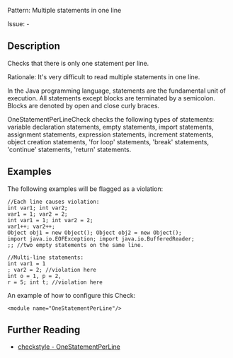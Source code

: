 Pattern: Multiple statements in one line

Issue: -

## Description

Checks that there is only one statement per line. 

Rationale: It's very difficult to read multiple statements in one line. 

In the Java programming language, statements are the fundamental unit of execution. All statements except blocks are terminated by a semicolon. Blocks are denoted by open and close curly braces. 

OneStatementPerLineCheck checks the following types of statements: variable declaration statements, empty statements, import statements, assignment statements, expression statements, increment statements, object creation statements, 'for loop' statements, 'break' statements, 'continue' statements, 'return' statements. 

## Examples

The following examples will be flagged as a violation: 
    
    
    //Each line causes violation:
    int var1; int var2;
    var1 = 1; var2 = 2;
    int var1 = 1; int var2 = 2;
    var1++; var2++;
    Object obj1 = new Object(); Object obj2 = new Object();
    import java.io.EOFException; import java.io.BufferedReader;
    ;; //two empty statements on the same line.
    
    //Multi-line statements:
    int var1 = 1
    ; var2 = 2; //violation here
    int o = 1, p = 2,
    r = 5; int t; //violation here
              

An example of how to configure this Check: 
    
    
    <module name="OneStatementPerLine"/>

## Further Reading

* [checkstyle - OneStatementPerLine](http://checkstyle.sourceforge.net/config_coding.html#OneStatementPerLine)